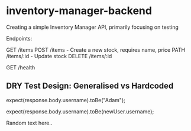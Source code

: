 # inventory-manager-backend
Creating a simple Inventory Manager API, primarily focusing on testing

Endpoints:

GET /items
POST /items - Create a new stock, requires name, price
PATH /items/:id - Update stock
DELETE /items/:id 

GET /health

## DRY Test Design: Generalised vs Hardcoded

expect(response.body.username).toBe("Adam");

expect(response.body.username).toBe(newUser.username);

Random text here..
